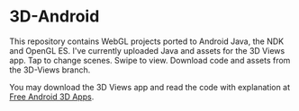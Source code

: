 # 3D-Android
<p>
This repository contains WebGL projects ported to Android Java, the NDK and OpenGL ES.
I've currently uploaded Java and assets for the 3D Views app. Tap to change scenes. Swipe to view. Download code and assets from the 3D-Views branch.
</p>
<p>
You may download the 3D Views app and read the code with explanation at
<a href="https://vr.7thunders.biz/android/3d.php" title="Free Android 3D Apps">Free Android 3D Apps</a>.
</p>
